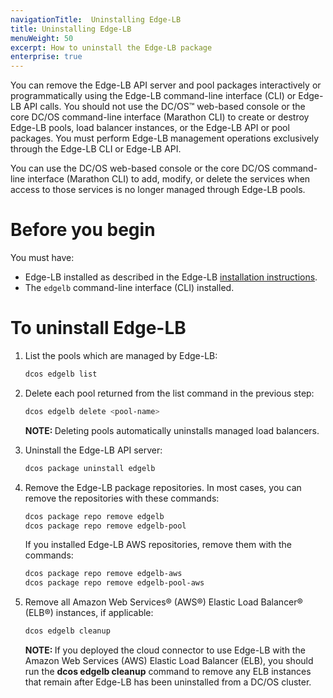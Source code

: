 ```yaml
---
navigationTitle:  Uninstalling Edge-LB
title: Uninstalling Edge-LB
menuWeight: 50
excerpt: How to uninstall the Edge-LB package
enterprise: true
---
```


You can remove the Edge-LB API server and pool packages interactively or programmatically using the Edge-LB command-line interface (CLI) or Edge-LB API calls. You should not use the DC/OS&trade; web-based console or the core DC/OS command-line interface (Marathon CLI) to create or destroy Edge-LB pools, load balancer instances, or the Edge-LB API or pool packages. You must perform Edge-LB management operations exclusively through the Edge-LB CLI or Edge-LB API.

You can use the DC/OS web-based console or the core DC/OS command-line interface (Marathon CLI) to add, modify, or delete the services when access to those services is no longer managed through Edge-LB pools.

# Before you begin

You must have:
* Edge-LB installed as described in the Edge-LB [installation instructions](/mesosphere/dcos/services/edge-lb/1.5/getting-started/installing).
* The `edgelb` command-line interface (CLI) installed.

# To uninstall Edge-LB
1. List the pools which are managed by Edge-LB:

    ```bash
    dcos edgelb list
    ```

1. Delete each pool returned from the list command in the previous step:

    ```bash
    dcos edgelb delete <pool-name>
    ```

    <p class="message--note"><strong>NOTE:  </strong>Deleting pools automatically uninstalls managed load balancers.</p>

1. Uninstall the Edge-LB API server:

    ```bash
    dcos package uninstall edgelb
    ```

1. Remove the Edge-LB package repositories. In most cases, you can remove the repositories with these commands:

    ```bash
    dcos package repo remove edgelb
    dcos package repo remove edgelb-pool
    ```

    If you installed Edge-LB AWS repositories, remove them with the commands:

    ```bash
    dcos package repo remove edgelb-aws
    dcos package repo remove edgelb-pool-aws
    ```

1. Remove all Amazon Web Services&reg; (AWS&reg;) Elastic Load Balancer&reg; (ELB&reg;) instances, if applicable:

    ```bash
    dcos edgelb cleanup
    ```

     <p class="message--note"><strong>NOTE:  </strong>If you deployed the cloud connector to use Edge-LB with the Amazon Web Services (AWS) Elastic Load Balancer (ELB), you should run the <strong>dcos edgelb cleanup</strong> command to remove any ELB instances that remain after Edge-LB has been uninstalled from a DC/OS cluster.</p>
